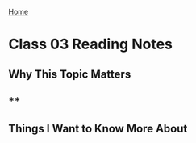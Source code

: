 [Home](https://pgmorales76.github.io/reading_notes_301/)

# Class 03 Reading Notes

## Why This Topic Matters

## **

###

[]()

## Things I Want to Know More About

###
